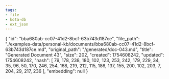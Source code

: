 ```yaml
---
tags:
- file
- kota-db
- ext_json
---
```

{
  "id": "bba680ab-cc07-41d2-8bcf-63b743d187ce",
  "file_path": "./examples-data/personal-kb/documents/bba680ab-cc07-41d2-8bcf-63b743d187ce.md",
  "original_path": "/generated/doc-043.md",
  "title": "Generated Document 43",
  "size": 202,
  "created": 1754608242,
  "updated": 1754608242,
  "hash": [
    79,
    178,
    238,
    180,
    102,
    123,
    253,
    242,
    179,
    229,
    34,
    35,
    96,
    50,
    170,
    246,
    254,
    168,
    219,
    212,
    115,
    186,
    137,
    155,
    200,
    102,
    203,
    7,
    204,
    29,
    217,
    236
  ],
  "embedding": null
}